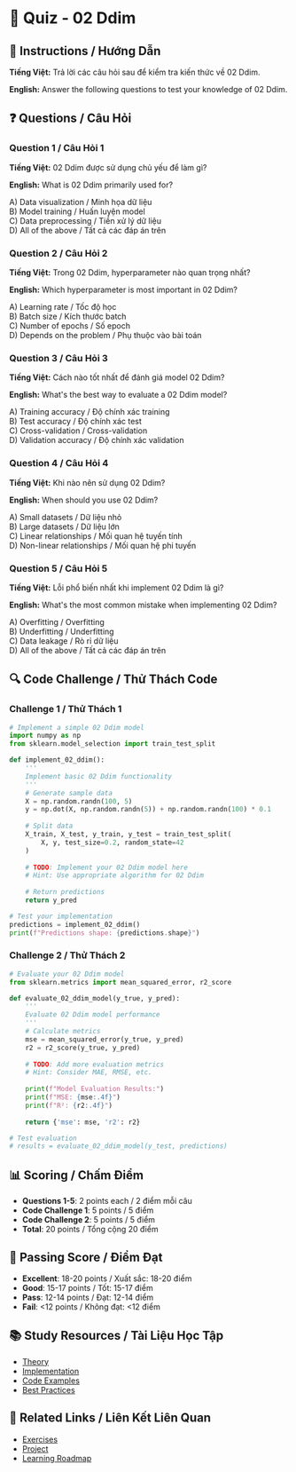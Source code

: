 # 🧠 Quiz - 02 Ddim

## 📝 Instructions / Hướng Dẫn

**Tiếng Việt:** Trả lời các câu hỏi sau để kiểm tra kiến thức về 02 Ddim.

**English:** Answer the following questions to test your knowledge of 02 Ddim.

## ❓ Questions / Câu Hỏi

### Question 1 / Câu Hỏi 1
**Tiếng Việt:** 02 Ddim được sử dụng chủ yếu để làm gì?

**English:** What is 02 Ddim primarily used for?

A) Data visualization / Minh họa dữ liệu  
B) Model training / Huấn luyện model  
C) Data preprocessing / Tiền xử lý dữ liệu  
D) All of the above / Tất cả các đáp án trên

### Question 2 / Câu Hỏi 2
**Tiếng Việt:** Trong 02 Ddim, hyperparameter nào quan trọng nhất?

**English:** Which hyperparameter is most important in 02 Ddim?

A) Learning rate / Tốc độ học  
B) Batch size / Kích thước batch  
C) Number of epochs / Số epoch  
D) Depends on the problem / Phụ thuộc vào bài toán

### Question 3 / Câu Hỏi 3
**Tiếng Việt:** Cách nào tốt nhất để đánh giá model 02 Ddim?

**English:** What's the best way to evaluate a 02 Ddim model?

A) Training accuracy / Độ chính xác training  
B) Test accuracy / Độ chính xác test  
C) Cross-validation / Cross-validation  
D) Validation accuracy / Độ chính xác validation

### Question 4 / Câu Hỏi 4
**Tiếng Việt:** Khi nào nên sử dụng 02 Ddim?

**English:** When should you use 02 Ddim?

A) Small datasets / Dữ liệu nhỏ  
B) Large datasets / Dữ liệu lớn  
C) Linear relationships / Mối quan hệ tuyến tính  
D) Non-linear relationships / Mối quan hệ phi tuyến

### Question 5 / Câu Hỏi 5
**Tiếng Việt:** Lỗi phổ biến nhất khi implement 02 Ddim là gì?

**English:** What's the most common mistake when implementing 02 Ddim?

A) Overfitting / Overfitting  
B) Underfitting / Underfitting  
C) Data leakage / Rò rỉ dữ liệu  
D) All of the above / Tất cả các đáp án trên

## 🔍 Code Challenge / Thử Thách Code

### Challenge 1 / Thử Thách 1
```python
# Implement a simple 02 Ddim model
import numpy as np
from sklearn.model_selection import train_test_split

def implement_02_ddim():
    '''
    Implement basic 02 Ddim functionality
    '''
    # Generate sample data
    X = np.random.randn(100, 5)
    y = np.dot(X, np.random.randn(5)) + np.random.randn(100) * 0.1
    
    # Split data
    X_train, X_test, y_train, y_test = train_test_split(
        X, y, test_size=0.2, random_state=42
    )
    
    # TODO: Implement your 02 Ddim model here
    # Hint: Use appropriate algorithm for 02 Ddim
    
    # Return predictions
    return y_pred

# Test your implementation
predictions = implement_02_ddim()
print(f"Predictions shape: {predictions.shape}")
```

### Challenge 2 / Thử Thách 2
```python
# Evaluate your 02 Ddim model
from sklearn.metrics import mean_squared_error, r2_score

def evaluate_02_ddim_model(y_true, y_pred):
    '''
    Evaluate 02 Ddim model performance
    '''
    # Calculate metrics
    mse = mean_squared_error(y_true, y_pred)
    r2 = r2_score(y_true, y_pred)
    
    # TODO: Add more evaluation metrics
    # Hint: Consider MAE, RMSE, etc.
    
    print(f"Model Evaluation Results:")
    print(f"MSE: {mse:.4f}")
    print(f"R²: {r2:.4f}")
    
    return {'mse': mse, 'r2': r2}

# Test evaluation
# results = evaluate_02_ddim_model(y_test, predictions)
```

## 📊 Scoring / Chấm Điểm

- **Questions 1-5**: 2 points each / 2 điểm mỗi câu
- **Code Challenge 1**: 5 points / 5 điểm
- **Code Challenge 2**: 5 points / 5 điểm
- **Total**: 20 points / Tổng cộng 20 điểm

## 🎯 Passing Score / Điểm Đạt

- **Excellent**: 18-20 points / Xuất sắc: 18-20 điểm
- **Good**: 15-17 points / Tốt: 15-17 điểm  
- **Pass**: 12-14 points / Đạt: 12-14 điểm
- **Fail**: <12 points / Không đạt: <12 điểm

## 📚 Study Resources / Tài Liệu Học Tập

- [Theory](./THEORY_02_ddim.md)
- [Implementation](./IMPLEMENTATION_02_ddim.md)
- [Code Examples](./CODE_EXAMPLES_02_ddim.md)
- [Best Practices](./BEST_PRACTICES_02_ddim.md)

## 🔗 Related Links / Liên Kết Liên Quan

- [Exercises](./EXERCISES_02_ddim.md)
- [Project](./PROJECT_02_ddim.md)
- [Learning Roadmap](./LEARNING_ROADMAP_02_ddim.md)

